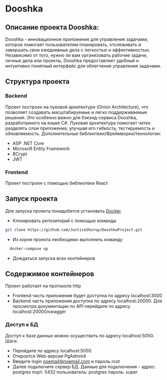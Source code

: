 # Dooshka

## Описание проекта Dooshka:

Dooshka - инновационное приложение для управления задачами, которое помогает пользователям планировать, отслеживать и завершать свои ежедневные дела с легкостью и эффективностью. Независимо от того, нужно ли вам организовать рабочие задачи, личные дела или проекты, Dooshka предоставляет удобный и интуитивно понятный интерфейс для облегчения управления задачами.

## Структура проекта
### Backend
Проект построен на луковой архитектуре (Onion Architecture), что позволяет создавать масштабируемые и легко поддерживаемые решения. Это особенно важно для бэкэнд-сервиса Dooshka, разработанного на языке C#. Луковая архитектура помогает четко разделять слои приложения, улучшая его гибкость, тестируемость и обновляемость. 
Дополнительные библиотеки/Фреймворки/технологии:
* ASP .NET Core
* Microsoft Entity Framework
* BCrypt
* JWT
### Frontend 
Проект построен с помощью библиотеки React

## Запуск проекта
Для запуска проекта понадобится установить [Docker](https://www.docker.com/).
* Клонировать репозиторий с помощью команды
```bash
git clone https://github.com/JusticeShurup/DooshkaProject.git
```
* Из корня проекта необходимо выполнить команду
```bash
  docker-compose up
```
* Дождаться запуска всех контейнеров
## Содержимое контейнеров
Проект работает на протоколе http
* Frontend часть приложения будет доступна по адресу localhost:3000
* Backend часть приложения доступна по адресу localhost:20000. Для просмотра документации по API перейдите по адресу localhost:20000/swagger
### Доступ к БД 
Доступ к базе данных можно осуществить по адресу localhost:5050.
Шаги:
* Перейдите по адресу localhost:5050.
* Откроется Web-версия PgAdmin4
* Введите login noemail@noemail.com и пароль root
* Далее подключите сервер БД. Данные для подключения - адрес: postgres порт: 5432 пользователь: postgres пароль: super
  
